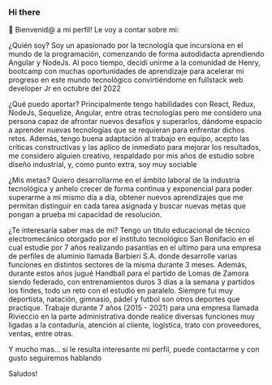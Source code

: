 ### Hi there 

<!--
**ruizrodrigo/ruizrodrigo** is a ✨ _special_ ✨ repository because its `README.md` (this file) appears on your GitHub profile.

Here are some ideas to get you started:

- 🔭 I’m currently working on ...
- 🌱 I’m currently learning ...
- 👯 I’m looking to collaborate on ...
- 🤔 I’m looking for help with ...
- 💬 Ask me about ...
- 📫 How to reach me: ...
- 😄 Pronouns: ...
- ⚡ Fun fact: ...
-->

👋 Bienvenid@ a mi perfil! Le voy a contar sobre mi:

¿Quién soy? 
Soy un apasionado por la tecnología que incursiona en el mundo de la programación, comenzando de forma autodidacta aprendiendo Angular y NodeJs. Al poco tiempo, decidí unirme a la comunidad de Henry, bootcamp con muchas oportunidades de aprendizaje para acelerar mi progreso en este mundo tecnológico convirtiéndome en fullstack web developer Jr en octubre del 2022

¿Qué puedo aportar?
Principalmente tengo habilidades con React, Redux, NodeJs, Sequelize, Angular, entre otras tecnologías pero me considero una persona capaz de afrontar nuevos desafíos y superarlos, dándome espacio a aprender nuevas tecnologías que se requieran para enfrentar dichos retos.
Además, tengo buena adaptación al trabajo en equipo, acepto las críticas constructivas y las aplico de inmediato para mejorar los resultados, me considero alguien creativo, respaldado por mis años de estudio sobre diseño industrial, y, como punto extra, soy muy sociable

¿Mis metas?
Quiero desarrollarme en el ámbito laboral de la industria tecnológica y anhelo crecer de forma continua y exponencial para poder superarme a mi mismo día a día, obtener nuevos aprendizajes que me permitan distinguir en cada tarea asignada y buscar nuevas metas que pongan a prueba mi capacidad de resolución.

¿Te interesaría saber mas de mi?
Tengo un titulo educacional de técnico electromecánico otorgado por el instituto tecnológico San Bonifacio en el cual estudie por 7 años realizando pasantías en el ultimo para una empresa de perfiles de aluminio llamada Barbieri S.A. donde desarrolle varias funciones en distintos sectores de la misma durante 3 meses.
Además, durante estos años jugué Handball para el partido de Lomas de Zamora siendo federado, con entrenamientos duros 3 días a la semana y partidos los findes, todo un reto con el estudio en paralelo. Siempre fui muy deportista, natación, gimnasio, pádel y futbol son otros deportes que practique.
Trabaje durante 7 años (2015 - 2021) para una empresa llamada Rivieccio en la parte administrativa donde realice diversas funciones muy ligadas a la contaduría, atención al cliente, logística, trato con proveedores, ventas, entre otras.

Y mucho mas... si le resulta interesante mi perfil, puede contactarme y con gusto seguiremos hablando

Saludos!
